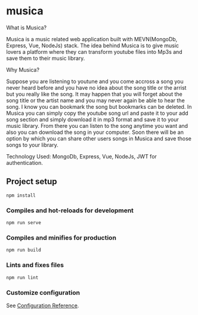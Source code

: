 # musica
What is Musica?

Musica is a music related web application built with MEVN(MongoDb, Express, Vue, NodeJs) stack. The idea behind Musica is to give music lovers a platform where they can transform youtube files into Mp3s and save them to their music library.

Why Musica?

Suppose you are listening to youtune and you come accross a song you never heard before and you have no idea about the song title or the arrist but you really like the song. It may happen that you will forget about the song title or the artist name and you may never again be able to hear the song. I know you can bookmark the song but bookmarks can be deleted. In Musica you can simply copy the youtube song url and paste it to your add song section and simply download it in mp3 format and save it to your music library. From there you can listen to the song anytime you want and also you can download the song in your computer. Soon there will be an option by which you can share other users songs in Musica and save those songs to your library.

Technology Used: MongoDb, Express, Vue, NodeJs, JWT for authentication.

## Project setup
```
npm install
```

### Compiles and hot-reloads for development
```
npm run serve
```

### Compiles and minifies for production
```
npm run build
```

### Lints and fixes files
```
npm run lint
```

### Customize configuration
See [Configuration Reference](https://cli.vuejs.org/config/).
